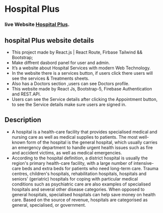 # Hospital Plus
### live Website  [Hospital Plus](https://hospital-plus-6c491.web.app/).

## hospital Plus website details
* This project made by React.js | React Route, Firbase Tailwind && Bootstrap;
* Make diffrent dasbord panel for user and admin.
* It’s a website about Hospital Services with modern Web Technology.
* In the website there is a services button, if users click there users will see the services & Treatments sheets.
* Also has a Doctors section ,users can see Doctors profile.
* This website made by React Js, Bootstrap-5, Firebase Authentication and REST.API.
* Users can see the Service details after clicking the Appointment button, to see the Service details make sure users are signed in.

## Description
* A hospital is a health-care facility that provides specialised medical and nursing care as well as medical supplies to patients. The most well-known form of the hospital is the general hospital, which usually carries an emergency department to handle urgent health issues such as fire and accident victims, as well as medical emergencies.
* According to the hospital definition, a district hospital is usually the region's primary health-care facility, with a large number of intensive-care beds and extra beds for patients who need long-term care. Trauma centres, children's hospitals, rehabilitation hospitals, hospitals and seniors' (geriatric) hospitals for coping with particular medical conditions such as psychiatric care are also examples of specialised hospitals and several other disease categories. When opposed to general hospitals, specialised hospitals can help save money on health care. Based on the source of revenue, hospitals are categorised as general, specialised, or government.
